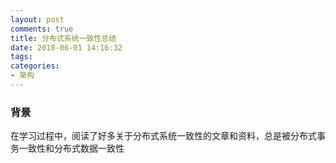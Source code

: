 ```yaml
---
layout: post
comments: true
title: 分布式系统一致性总结
date: 2018-06-01 14:16:32
tags:
categories:
- 架构
---
```


### 背景

在学习过程中，阅读了好多关于分布式系统一致性的文章和资料，总是被分布式事务一致性和分布式数据一致性


